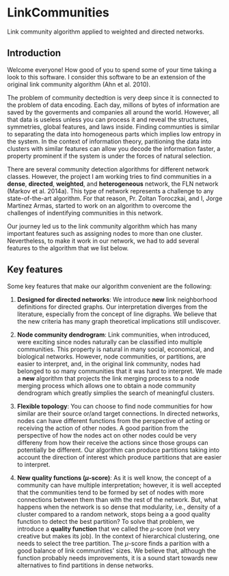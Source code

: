 # LinkCommunities
 Link community algorithm applied to weighted and directed networks.

 ## Introduction
 Welcome everyone! How good of you to spend some of your time taking a look to this software. I consider this software to be an extension of the original link community algorithm (Ahn et al. 2010).
 
 The problem of community dectedtion is very deep since it is connected to the problem of data encoding. Each day, millons of bytes of information are saved by the goverments and companies all around the world. However, all that data is useless unless you can process it and reveal the structures, symmetries, global features, and laws inside. Finding communties is similar to separating the data into homogeneous parts which implies low entropy in the system. In the context of information theory, paritioning the data into clusters with similar features can allow you decode the information faster, a property prominent if the system is under the forces of natural selection.

 There are several community detection algorithms for different network classes. However, the project I am working tries to find communities in a **dense**, **directed**, **weighted**, and **heterogeneous** network, the FLN network (Markov et al. 2014a). This type of network represents a challenge to any state-of-the-art algorithm. For that reason, Pr. Zoltan Toroczkai, and I, Jorge Martinez Armas, started to work on an algorithm to overcome the challenges of indentifying communities in this network.

 Our journey led us to the link community algorithm which has many important features such as assigning nodes to more than one cluster. Nevertheless, to make it work in our network, we had to add several features to the algorithm that we list below.

## Key features
Some key features that make our algorithm convenient are the following:

1. **Designed for directed networks**: We introduce **new** link neighborhood definitions for directed graphs. Our interpretation diverges from the literature, especially from the concept of line digraphs. We believe that the new criteria has many graph theoretical implications still undiscover.

2. **Node community dendrogram**: Link communities, when introduced, were exciting since nodes naturally can be classified into multiple communities. This property is natural in many social, economical, and biological networks. However, node communities, or partitions, are easier to interpret, and, in the original link community, nodes had belonged to so many communities that it was hard to interpret. We made a **new** algorithm that projects the link merging process to a node merging process which allows one to obtain a node community dendrogram which greatly simplies the search of meaningful clusters.

3. **Flexible topology**: You can choose to find node communities for how similar are their source or/and target connections. In directed networks, nodes can have different functions from the perspective of acting or receiving the action of other nodes. A good parition from the perspective of how the nodes act on other nodes could be very differeny from how their receive the actions since those groups can potentially be different. Our algorithm can produce partitions taking into account the direction of interest which produce partitions that are easier to interpret.

4. **New quality functions ($\mu$-score)**: As it is well know, the concept of a community can have multiple interpretation; however, it is well accepted that the communities tend to be formed by set of nodes with more connections between them than with the rest of the network. But, what happens when the network is so dense that modularity, i.e., density of a cluster compared to a random network, stops being a a good quality function to detect the best partition? To solve that problem, we introduce a **quality function** that we called the $\mu$-score (not very creative but makes its job). In the context of hierarchical clustering, one needs to select the tree partition. The $\mu$-score finds a parition with a good balance of link communities' sizes. We believe that, although the function probably needs improvements, it is a sound start towards new alternatives to find partitions in dense networks.
